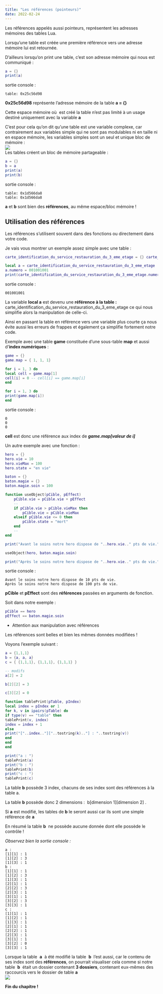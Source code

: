 ```yaml
---
title: "Les références (pointeurs)"
date: 2022-02-24
---
```


Les références appelés aussi pointeurs, représentent les adresses mémoires des tables Lua.

Lorsqu’une table est créée une première référence vers une adresse mémoire lui est retournée.

D’ailleurs lorsqu’on print une table, c’est son adresse mémoire qui nous est communiqué :

```lua
a = {}
print(a)
```

sortie console :

```
table: 0x25c56d98
```

**0x25c56d98** représente l’adresse mémoire de la table **a = {}**

Cette espace mémoire où  est créé la table n’est pas limité à un usage destiné uniquement avec la variable **a**

C’est pour cela qu’on dit qu’une table est une variable complexe, car contrairement aux variables simple qui ne sont pas modulables ni en taille ni en espace mémoire, les variables simples sont un seul et unique bloc de mémoire :  
![](images/bloc_memoire.png)  
Les tables créent un bloc de mémoire partageable :

```lua
a = {}
b = a
print(a)
print(b)
```

sortie console :
```
table: 0x1d566da8
table: 0x1d566da8
```

**a** et **b** sont bien des **références**, au même espace/bloc mémoire !



## Utilisation des références

Les références s’utilisent souvent dans des fonctions ou directement dans votre code.

Je vais vous montrer un exemple assez simple avec une table :

```lua
carte_identification_du_service_restauration_du_3_eme_etage = {} carte_identification_du_service_restauration_du_3_eme_etage.name = "Dead" carte_identification_du_service_restauration_du_3_eme_etage.firstname = "Pool" carte_identification_du_service_restauration_du_3_eme_etage.numero = 231035130132043 

local a = carte_identification_du_service_restauration_du_3_eme_etage
a.numero = 001001001
print(carte_identification_du_service_restauration_du_3_eme_etage.numero)
```

sortie console :
```
001001001
```

La variable **local a** est devenu une **référence à la table :** carte\_identification\_du\_service\_restauration\_du\_3\_eme\_etage ce qui nous simplifie alors la manipulation de celle-ci.

Ainsi en passant la table en référence vers une variable plus courte ça nous évite aussi les erreurs de frappes et également ça simplifie fortement notre code.

Exemple avec une table **game** constituée d’une sous-table **map** et aussi d'**index numériques** :

```lua
game = {}
game.map = { 1, 1, 1}

for i = 1, 3 do
local cell = game.map[1]
cell[i] = 0 -- cell[i] == game.map[i]
end

for i = 1, 3 do
print(game.map[i])
end
```

sortie console :
```
0
0
0
```

**cell** est donc une référence aux index de **_game.map\[valeur de i\]_**

Un autre exemple avec une fonction :

```lua
hero = {}
hero.vie = 10
hero.vieMax = 100
hero.state = "en vie"

baton = {}
baton.magie = {}
baton.magie.soin = 100

function useObject(pCible, pEffect)
	pCible.vie = pCible.vie + pEffect
	--
	if pCible.vie > pCible.vieMax then
		pCible.vie = pCible.vieMax
	elseif pCible.vie <= 0 then
		pCible.state = "mort"
	end
	--
end

print("Avant le soins notre hero dispose de "..hero.vie.." pts de vie.")

useObject(hero, baton.magie.soin)

print("Après le soins notre hero dispose de "..hero.vie.." pts de vie.")
```

sortie console :
```
Avant le soins notre hero dispose de 10 pts de vie.
Après le soins notre hero dispose de 100 pts de vie.
```

**pCible** et **pEffect** sont des **références** passées en arguments de fonction.

Soit dans notre exemple :

```lua
pCible == hero
pEffect == baton.magie.soin
```

- Attention aux manipulation avec références

Les références sont belles et bien les mêmes données modifiées !

Voyons l’exemple suivant :

```lua
a = {1,1,1}
b = {a, a, a}
c = { {1,1,1}, {1,1,1}, {1,1,1} }

-- modifs
a[2] = 2

b[2][2] = 3

c[3][2] = 0

function tablePrint(pTable, pIndex)
local index = pIndex or 1
for k, v in ipairs(pTable) do
if type(v) == "table" then
tablePrint(v, index)
index = index + 1
else
print("["..index.."]["..tostring(k).."] : "..tostring(v))
end
end
end

print("a : ")
tablePrint(a)
print("b : ")
tablePrint(b)
print("c : ")
tablePrint(c)
```

La table **b** possède 3 index, chacuns de ses index sont des références à la table a.

La table **b** possède donc 2 dimensions :  b\[dimension 1\]\[dimension 2\] .

Si **a** est modifié, les tables de **b** le seront aussi car ils sont une simple référence de **a** 

En résumé la table **b**  ne possède aucune donnée dont elle possède le contrôle !

_Observez bien la sortie console :_

```
a :
[1][1] : 1
[1][2] : 3
[1][3] : 1  
b :
[1][1] : 1
[1][2] : 3
[1][3] : 1
[2][1] : 1
[2][2] : 3
[2][3] : 1
[3][1] : 1
[3][2] : 3
[3][3] : 1  
c :
[1][1] : 1
[1][2] : 1
[1][3] : 1
[2][1] : 1
[2][2] : 1
[2][3] : 1
[3][1] : 1
[3][2] : 0
[3][3] : 1
```

  
Lorsque la table  **a**  à été modifié la table  **b**  l’est aussi, car le contenu de ses index sont des **références**, on pourrait visualiser cela comme si notre table  **b**  était un dossier contenant **3 dossiers**, contenant eux-mêmes des raccourcis vers le dossier de table **a**  
![](images/references_simili_folder.png)

**Fin du chapitre !**
